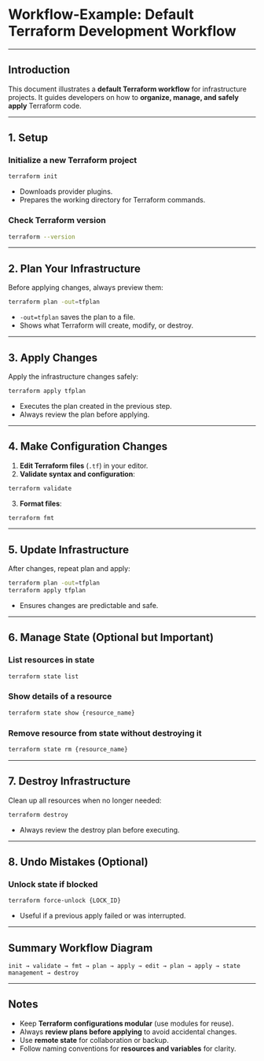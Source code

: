 # Workflow-Example: Default Terraform Development Workflow

---

## Introduction

This document illustrates a **default Terraform workflow** for infrastructure projects.
It guides developers on how to **organize, manage, and safely apply** Terraform code.

---

## 1. Setup

### Initialize a new Terraform project

```bash
terraform init
```

* Downloads provider plugins.
* Prepares the working directory for Terraform commands.

### Check Terraform version

```bash
terraform --version
```

---

## 2. Plan Your Infrastructure

Before applying changes, always preview them:

```bash
terraform plan -out=tfplan
```

* `-out=tfplan` saves the plan to a file.
* Shows what Terraform will create, modify, or destroy.

---

## 3. Apply Changes

Apply the infrastructure changes safely:

```bash
terraform apply tfplan
```

* Executes the plan created in the previous step.
* Always review the plan before applying.

---

## 4. Make Configuration Changes

1. **Edit Terraform files** (`.tf`) in your editor.
2. **Validate syntax and configuration**:

```bash
terraform validate
```

3. **Format files**:

```bash
terraform fmt
```

---

## 5. Update Infrastructure

After changes, repeat plan and apply:

```bash
terraform plan -out=tfplan
terraform apply tfplan
```

* Ensures changes are predictable and safe.

---

## 6. Manage State (Optional but Important)

### List resources in state

```bash
terraform state list
```

### Show details of a resource

```bash
terraform state show {resource_name}
```

### Remove resource from state without destroying it

```bash
terraform state rm {resource_name}
```

---

## 7. Destroy Infrastructure

Clean up all resources when no longer needed:

```bash
terraform destroy
```

* Always review the destroy plan before executing.

---

## 8. Undo Mistakes (Optional)

### Unlock state if blocked

```bash
terraform force-unlock {LOCK_ID}
```

* Useful if a previous apply failed or was interrupted.

---

## Summary Workflow Diagram

```text
init → validate → fmt → plan → apply → edit → plan → apply → state management → destroy
```

---

## Notes

* Keep **Terraform configurations modular** (use modules for reuse).
* Always **review plans before applying** to avoid accidental changes.
* Use **remote state** for collaboration or backup.
* Follow naming conventions for **resources and variables** for clarity.
